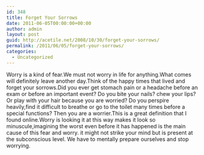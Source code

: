 ```yaml
---
id: 348
title: Forget Your Sorrows
date: 2011-06-05T00:00:00+00:00
author: admin
layout: post
guid: http://acetile.net/2008/10/30/forget-your-sorrows/
permalink: /2011/06/05/forget-your-sorrows/
categories:
  - Uncategorized
---
```

Worry is a kind of fear.We must not worry in life for anything.What comes will definitely leave another day.Think of the happy times that lived and forget your sorrows.Did you ever get stomach pain or a headache before an exam or before an important event? Do you bite your nails? chew your lips? Or play with your hair because you are worried? Do you perspire heavily,find it difficult to breathe or go to the toilet many times before a special functions? Then you are a worrier.This is a great definition that I found online.Worry is looking it at this way makes it look so minuscule,imagining the worst even before it has happened is the main cause of this fear and worry. it might not strike your mind but is present at the subconscious level. We have to mentally prepare ourselves and stop worrying.